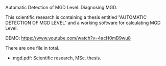 Automatic Detection of MGD Level. Diagnosing MGD.

This scientific research is containing a thesis entitled "AUTOMATIC DETECTION OF MGD LEVEL" and a working software for calculating MGD Level.

DEMO: https://www.youtube.com/watch?v=4acH0mB9wu8

There are one file in total.
* mgd.pdf: Scientific research, MSc. thesis.
